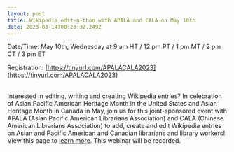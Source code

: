 ```yaml
---
layout: post
title: Wikipedia edit-a-thon with APALA and CALA on May 10th
date: 2023-03-14T00:23:32.249Z
---
```

Date/Time: May 10th, Wednesday at 9 am HT / 12 pm PT / 1 pm MT / 2 pm CT / 3 pm ET 

Registration: [https://tinyurl.com/​APALACALA2023](https://tinyurl.com/APALACALA2023)

\
Interested in editing, writing and creating Wikipedia entries? In celebration of Asian Pacific American Heritage Month in the United States and Asian Heritage Month in Canada in May, join us for this joint-sponsored event with APALA (Asian Pacific American Librarians Association) and CALA (Chinese American Librarians Association) to add, create and edit Wikipedia entries on Asian and Pacific American and Canadian librarians and library workers! View this page to [learn more](https://outreachdashboard.wmflabs.org/courses/APALA_and_CALA/Asian-Pacific_American_and_Canadian_Library_Workers_(May_2023)?enroll=kjwxtngo). This webinar will be recorded.